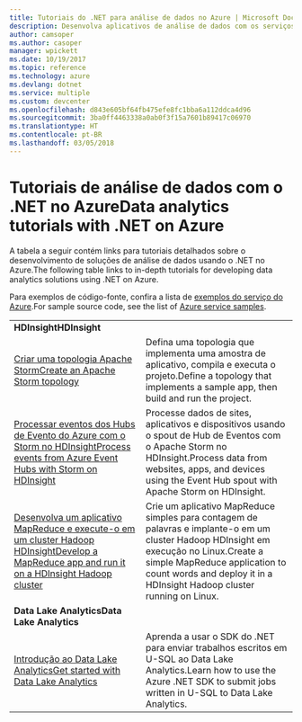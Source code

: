 ```yaml
---
title: Tutoriais do .NET para análise de dados no Azure | Microsoft Docs
description: Desenvolva aplicativos de análise de dados com os serviços do Microsoft Azure.
author: camsoper
ms.author: casoper
manager: wpickett
ms.date: 10/19/2017
ms.topic: reference
ms.technology: azure
ms.devlang: dotnet
ms.service: multiple
ms.custom: devcenter
ms.openlocfilehash: d843e605bf64fb475efe8fc1bba6a112ddca4d96
ms.sourcegitcommit: 3ba0ff4463338a0ab0f3f15a7601b89417c06970
ms.translationtype: HT
ms.contentlocale: pt-BR
ms.lasthandoff: 03/05/2018
---
```

# <a name="data-analytics-tutorials-with-net-on-azure"></a><span data-ttu-id="02c8c-103">Tutoriais de análise de dados com o .NET no Azure</span><span class="sxs-lookup"><span data-stu-id="02c8c-103">Data analytics tutorials with .NET on Azure</span></span>

<span data-ttu-id="02c8c-104">A tabela a seguir contém links para tutoriais detalhados sobre o desenvolvimento de soluções de análise de dados usando o .NET no Azure.</span><span class="sxs-lookup"><span data-stu-id="02c8c-104">The following table links to in-depth tutorials for developing data analytics solutions using .NET on Azure.</span></span> 

<span data-ttu-id="02c8c-105">Para exemplos de código-fonte, confira a lista de [exemplos do serviço do Azure](https://azure.microsoft.com/resources/samples/?platform=dotnet).</span><span class="sxs-lookup"><span data-stu-id="02c8c-105">For sample source code, see the list of [Azure service samples](https://azure.microsoft.com/resources/samples/?platform=dotnet).</span></span>

| | |
|---|---|
| <span data-ttu-id="02c8c-106">**HDInsight**</span><span class="sxs-lookup"><span data-stu-id="02c8c-106">**HDInsight**</span></span> | |
| <span data-ttu-id="02c8c-107">[Criar uma topologia Apache Storm][1]</span><span class="sxs-lookup"><span data-stu-id="02c8c-107">[Create an Apache Storm topology][1]</span></span> | <span data-ttu-id="02c8c-108">Defina uma topologia que implementa uma amostra de aplicativo, compila e executa o projeto.</span><span class="sxs-lookup"><span data-stu-id="02c8c-108">Define a topology that implements a sample app, then build and run the project.</span></span> | 
| <span data-ttu-id="02c8c-109">[Processar eventos dos Hubs de Evento do Azure com o Storm no HDInsight][2]</span><span class="sxs-lookup"><span data-stu-id="02c8c-109">[Process events from Azure Event Hubs with Storm on HDInsight][2]</span></span> | <span data-ttu-id="02c8c-110">Processe dados de sites, aplicativos e dispositivos usando o spout de Hub de Eventos com o Apache Storm no HDInsight.</span><span class="sxs-lookup"><span data-stu-id="02c8c-110">Process data from websites, apps, and devices using the Event Hub spout with Apache Storm on HDInsight.</span></span>
| <span data-ttu-id="02c8c-111">[Desenvolva um aplicativo MapReduce e execute-o em um cluster Hadoop HDInsight][3]</span><span class="sxs-lookup"><span data-stu-id="02c8c-111">[Develop a MapReduce app and run it on a HDInsight Hadoop cluster][3]</span></span> | <span data-ttu-id="02c8c-112">Crie um aplicativo MapReduce simples para contagem de palavras e implante-o em um cluster Hadoop HDInsight em execução no Linux.</span><span class="sxs-lookup"><span data-stu-id="02c8c-112">Create a simple MapReduce application to count words and deploy it in a HDInsight Hadoop cluster running on Linux.</span></span> |
| <span data-ttu-id="02c8c-113">**Data Lake Analytics**</span><span class="sxs-lookup"><span data-stu-id="02c8c-113">**Data Lake Analytics**</span></span> | |
| <span data-ttu-id="02c8c-114">[Introdução ao Data Lake Analytics][4]</span><span class="sxs-lookup"><span data-stu-id="02c8c-114">[Get started with Data Lake Analytics][4]</span></span> | <span data-ttu-id="02c8c-115">Aprenda a usar o SDK do .NET para enviar trabalhos escritos em U-SQL ao Data Lake Analytics.</span><span class="sxs-lookup"><span data-stu-id="02c8c-115">Learn how to use the Azure .NET SDK to submit jobs written in U-SQL to Data Lake Analytics.</span></span>|


[1]: /azure/hdinsight/hdinsight-storm-develop-csharp-event-hub-topology
[2]: /azure/hdinsight/hdinsight-storm-develop-csharp-visual-studio-topology
[3]: /azure/hdinsight/hdinsight-hadoop-dotnet-csharp-mapreduce-streaming
[4]: /azure/data-lake-analytics/data-lake-analytics-get-started-net-sdk